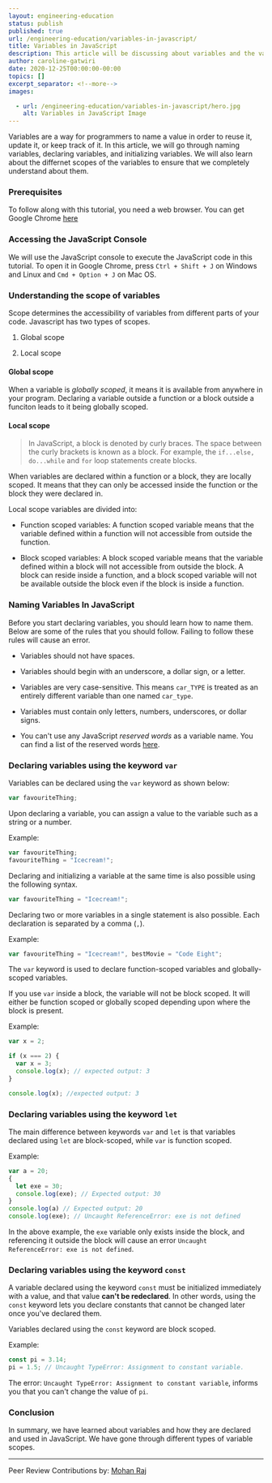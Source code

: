 ```yaml
---
layout: engineering-education
status: publish
published: true
url: /engineering-education/variables-in-javascript/
title: Variables in JavaScript
description: This article will be discussing about variables and the various scopes of the variables in JavaScript.
author: caroline-gatwiri
date: 2020-12-25T00:00:00-00:00
topics: []
excerpt_separator: <!--more-->
images:

  - url: /engineering-education/variables-in-javascript/hero.jpg
    alt: Variables in JavaScript Image
---
```

Variables are a way for programmers to name a value in order to reuse it, update it, or keep track of it. In this article, we will go through naming variables, declaring variables, and initializing variables. We will also learn about the differnet scopes of the variables to ensure that we completely understand about them.
<!--more-->

### Prerequisites
To follow along with this tutorial, you need a web browser. You can get Google Chrome [here](https://www.google.com/chrome/)

### Accessing the JavaScript Console
We will use the JavaScript console to execute the JavaScript code in this tutorial. To open it in Google Chrome, press `Ctrl + Shift + J` on Windows and Linux and `Cmd + Option + J` on Mac OS.

### Understanding the scope of variables
Scope determines the accessibility of variables from different parts of your code. Javascript has two types of scopes.

1. Global scope

2. Local scope

#### Global scope
When a variable is *globally scoped*, it means it is available from anywhere in your program. Declaring a variable outside a function or a block outside a funciton leads to it being globally scoped.

#### Local scope
> In JavaScript, a block is denoted by curly braces. The space between the curly brackets is known as a block. For example, the `if...else, do...while` and `for` loop statements create blocks.

When variables are declared within a function or a block, they are locally scoped. It means that they can only be accessed inside the function or the block they were declared in.

Local scope variables are divided into:

- Function scoped variables: A function scoped variable means that the variable defined within a function will not accessible from outside the function.

- Block scoped variables: A block scoped variable means that the variable defined within a block will not accessible from outside the block. A block can reside inside a function, and a block scoped variable will not be available outside the block even if the block is inside a function.

### Naming Variables In JavaScript
Before you start declaring variables, you should learn how to name them. Below are some of the rules that you should follow. Failing to follow these rules will cause an error.

- Variables should not have spaces.

- Variables should begin with an underscore, a dollar sign, or a letter.

- Variables are very case-sensitive. This means `car_TYPE` is treated as an entirely different variable than one named `car_type`.

- Variables must contain only letters, numbers, underscores, or dollar signs.

- You can't use any JavaScript *reserved words* as a variable name. You can find a list of the reserved words [here](https://www.w3schools.com/js/js_reserved.asp).

### Declaring variables using the keyword `var`
Variables can be declared using the `var` keyword as shown below:

```JavaScript
var favouriteThing;
```

Upon declaring a variable, you can assign a value to the variable such as a string or a number.

Example:

```JavaScript
var favouriteThing;
favouriteThing = "Icecream!";
```

Declaring and initializing a variable at the same time is also possible using the following syntax.
```JavaScript
var favouriteThing = "Icecream!";
```

Declaring two or more variables in a single statement is also possible. Each declaration is separated by a comma (`,`).

Example:

```JavaScript
var favouriteThing = "Icecream!", bestMovie = "Code Eight";
```

The `var` keyword is used to declare function-scoped variables and globally-scoped variables. 

If you use `var` inside a block, the variable will not be block scoped. It will either be function scoped or globally scoped depending upon where the block is present. 

Example:

```JavaScript
var x = 2;

if (x === 2) {
  var x = 3;
  console.log(x); // expected output: 3
}

console.log(x); //expected output: 3
```

### Declaring variables using the keyword `let`
The main difference between keywords `var` and `let` is that variables declared using `let` are block-scoped, while `var` is function scoped.

Example:

```JavaScript
var a = 20;
{
  let exe = 30;
  console.log(exe); // Expected output: 30
}
console.log(a) // Expected output: 20
console.log(exe); // Uncaught ReferenceError: exe is not defined
```

In the above example, the `exe` variable only exists inside the block, and referencing it outside the block will cause an error `Uncaught ReferenceError: exe is not defined`.

### Declaring variables using the keyword  `const`
A variable declared using the keyword `const` must be initialized immediately with a value, and that value **can't be redeclared**. In other words, using the `const` keyword lets you declare constants that cannot be changed later once you've declared them.

Variables declared using  the `const` keyword are block scoped.

Example:

```JavaScript
const pi = 3.14;
pi = 1.5; // Uncaught TypeError: Assignment to constant variable.
```

The error: `Uncaught TypeError: Assignment to constant variable`, informs you that you can't change the value of `pi`.

### Conclusion
In summary, we have learned about variables and how they are declared and used in JavaScript. We have gone through different types of variable scopes.

---
Peer Review Contributions by: [Mohan Raj](/engineering-education/authors/mohan-raj/)
